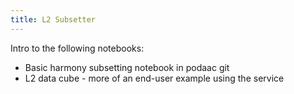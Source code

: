 ```yaml
---
title: L2 Subsetter
---
```


Intro to the following notebooks: 

- Basic harmony subsetting notebook in podaac git 
- L2 data cube - more of an end-user example using the service 

